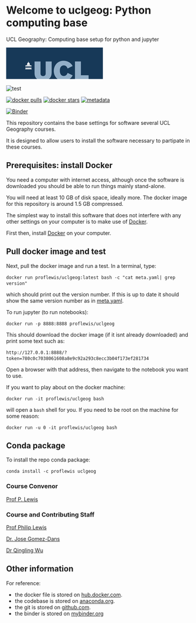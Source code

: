 # Welcome to uclgeog: Python computing base
UCL Geography: Computing base setup for python and jupyter

![](images/ucl_logo.png)

![test](https://github.com/UCL-EO/uclgeog/workflows/test/badge.svg)

[![docker pulls](https://img.shields.io/docker/pulls/proflewis/uclgeog.svg)](https://hub.docker.com/proflewis/uclgeog) [![docker stars](https://img.shields.io/docker/stars/proflewis/uclgeog.svg)](https://hub.docker.com/r/proflewis/uclgeog) 
[![metadata](https://images.microbadger.com/badges/image/proflewis/uclgeog.svg)](https://microbadger.com/images/proflewis/uclgeog "proflewis/uclgeog image metadata")

[![Binder](https://mybinder.org/badge_logo.svg)](https://mybinder.org/v2/gh/UCL-EO/uclgeog.git/master)

This repository contains the base settings for software several UCL Geography courses.

It is designed to allow users to install the software necessary to partipate in these courses.


Prerequisites: install Docker
-------------

You need a computer with internet access, although once the software is downloaded you should be able to run things mainly stand-alone.

You will need at least 10 GB of disk space, ideally more. The docker image for this repository is around 1.5 GB compressed.

The simplest way to install this software that does not interfere with any other settings on your computer is to make use of [Docker](https://www.docker.com/products/docker-desktop).

First then, install [Docker](https://www.docker.com/products/docker-desktop) on your computer.

Pull docker image and test
-----------------

Next, pull the docker image and run a test. In a terminal, type:

	docker run proflewis/uclgeog:latest bash -c "cat meta.yaml| grep version"
	
which should print out the version number. If this is up to date it should show the same version number as in [meta.yaml](meta.yaml).

To run jupyter (to run notebooks):

	docker run -p 8888:8888 proflewis/uclgeog 

This should download the docker image (if it isnt already downloaded) and print some text such as:

	http://127.0.0.1:8888/?token=780c0c7038061608a8e9c92a293c8ecc3b04f173ef281734

Open a browser with that address, then navigate to the notebook you want to use.

If you want to play about on the docker machine:

	docker run -it proflewis/uclgeog bash

will open a `bash` shell for you. If you need to be root on the machine for some reason:

	docker run -u 0 -it proflewis/uclgeog bash

Conda package
-----------------

To install the repo conda package:

	conda install -c proflewis uclgeog

### Course Convenor

[Prof P. Lewis](http://www.geog.ucl.ac.uk/~plewis)

### Course and Contributing Staff

[Prof Philip Lewis](http://www.geog.ucl.ac.uk/~plewis)  

[Dr. Jose Gomez-Dans](http://www.geog.ucl.ac.uk/about-the-department/people/research-staff/research-staff/jose-gomez-dans/)

[Dr Qingling Wu](http://www.geog.ucl.ac.uk/about-the-department/people/research-staff/research-staff/qingling-wu/)

Other information
-----------------

For reference:

* the docker file is stored on [hub.docker.com](https://hub.docker.com/r/proflewis/uclgeog).
* the codebase is stored on [anaconda.org](https://anaconda.org/profLewis/uclgeog).
* the git is stored on [github.com](https://github.com/UCL-EO/uclgeog).
* the binder is stored on [mybinder.org](https://mybinder.org/v2/gh/UCL-EO/uclgeog.git/master)
